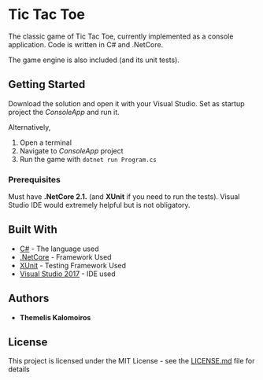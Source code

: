 # Tic Tac Toe

The classic game of Tic Tac Toe, currently implemented as a console application. 
Code is written in C# and .NetCore. 

The game engine is also included (and its unit tests).

## Getting Started

Download the solution and open it with your Visual Studio.
Set as startup project the *ConsoleApp* and run it. 

Alternatively, 
1. Open a terminal
2. Navigate to *ConsoleApp* project
3. Run the game with `dotnet run Program.cs`

### Prerequisites

Must have **.NetCore 2.1.** (and **XUnit** if you need to run the tests).
Visual Studio IDE would extremely helpful but is not obligatory.

## Built With

* [C#](https://docs.microsoft.com/en-us/dotnet/csharp/) - The language used
* [.NetCore](https://dotnet.microsoft.com/download/dotnet-core/2.1) - Framework Used
* [XUnit](https://xunit.net/) - Testing Framework Used
* [Visual Studio 2017](https://visualstudio.microsoft.com/vs/whatsnew/) - IDE used

## Authors

* **Themelis Kalomoiros**

## License

This project is licensed under the MIT License - see the [LICENSE.md](LICENSE.md) file for details
